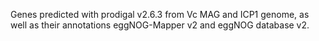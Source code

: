 Genes predicted with prodigal v2.6.3 from Vc MAG and ICP1 genome, as well as their annotations eggNOG-Mapper v2 and eggNOG database v2.


